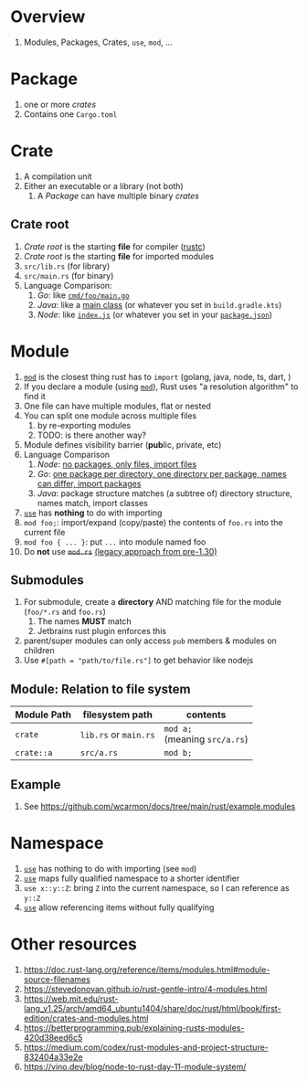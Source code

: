 # Overview
1. Modules, Packages, Crates, `use`, `mod`, ...


# Package
1. one or more *crates*
1. Contains one `Cargo.toml`


# Crate
1. A compilation unit
1. Either an executable or a library (not both)
    1. A *Package* can have multiple binary *crates*


## Crate root
1. *Crate root* is the starting **file** for compiler ([rustc](https://doc.rust-lang.org/rustc/what-is-rustc.html))
1. *Crate root* is the starting **file** for imported modules
1. `src/lib.rs` (for library)
1. `src/main.rs` (for binary)
1. Language Comparison:
    1. *Go*: like [`cmd/foo/main.go`](https://github.com/golang-standards/project-layout#cmd)
    1. *Java*: like a [main class](https://docs.oracle.com/javase/tutorial/getStarted/application/index.html) (or whatever you set in `build.gradle.kts`)
    1. *Node*: like [`index.js`](https://docs.npmjs.com/cli/v8/configuring-npm/package-json#main) (or whatever you set in your [`package.json`](https://docs.npmjs.com/cli/v8/configuring-npm/package-json#main))


# Module
1. [`mod`](https://doc.rust-lang.org/std/keyword.mod.html) is the closest thing rust has to `import` (golang, java, node, ts, dart, )
1. If you declare a module (using [`mod`](https://doc.rust-lang.org/std/keyword.mod.html)), Rust uses "a resolution algorithm" to find it
1. One file can have multiple modules, flat or nested
1. You can split one module across multiple files
    1. by re-exporting modules
    1. TODO: is there another way?
1. Module defines visibility barrier (**pub**lic, private, etc)
1. Language Comparison
    1. *Node*: [no packages, only files, import files](https://nodejs.org/api/packages.html#imports)
    1. *Go*: [one package per directory, one directory per package, names can differ, import packages](https://go.dev/ref/spec#Packages)
    1. *Java*: package structure matches (a subtree of) directory structure, names match, import classes
1. [`use`](https://doc.rust-lang.org/reference/items/use-declarations.html) has **nothing** to do with importing
1. `mod foo;`: import/expand (copy/paste) the contents of `foo.rs` into the current file
1. `mod foo { ... }`: put `...` into module named foo
1. Do **not** use ~~`mod.rs`~~ [(legacy approach from pre-1.30)](https://doc.rust-lang.org/reference/items/modules.html#module-source-filenames)

## Submodules
1. For submodule, create a **directory** AND matching file for the module (`foo/*.rs` and `foo.rs`)
    1. The names **MUST** match
    1. Jetbrains rust plugin enforces this
1. parent/super modules can only access `pub` members & modules on children
1. Use `#[path = "path/to/file.rs"]` to get behavior like nodejs


## Module: Relation to file system
|Module Path|filesystem path|contents|
|---|---|---|
|`crate`|`lib.rs` or `main.rs`|`mod a;` <br/>(meaning `src/a.rs`)|
|`crate::a`|`src/a.rs`|`mod b;`|



## Example
1. See https://github.com/wcarmon/docs/tree/main/rust/example.modules


# Namespace
1. [`use`](https://doc.rust-lang.org/reference/items/use-declarations.html) has nothing to do with importing (see `mod`)
1. [`use`](https://doc.rust-lang.org/reference/items/use-declarations.html) maps fully qualified namespace to a shorter identifier
1. `use x::y::Z`: bring `Z` into the current namespace, so I can reference as `y::Z`
1. [`use`](https://doc.rust-lang.org/reference/items/use-declarations.html) allow referencing items without fully qualifying


# Other resources
1. https://doc.rust-lang.org/reference/items/modules.html#module-source-filenames
1. https://stevedonovan.github.io/rust-gentle-intro/4-modules.html
1. https://web.mit.edu/rust-lang_v1.25/arch/amd64_ubuntu1404/share/doc/rust/html/book/first-edition/crates-and-modules.html
1. https://betterprogramming.pub/explaining-rusts-modules-420d38eed6c5
1. https://medium.com/codex/rust-modules-and-project-structure-832404a33e2e
1. https://vino.dev/blog/node-to-rust-day-11-module-system/